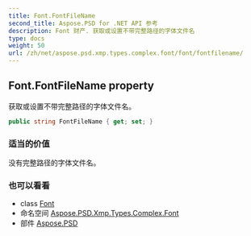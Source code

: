 ```yaml
---
title: Font.FontFileName
second_title: Aspose.PSD for .NET API 参考
description: Font 财产. 获取或设置不带完整路径的字体文件名
type: docs
weight: 50
url: /zh/net/aspose.psd.xmp.types.complex.font/font/fontfilename/
---
```

## Font.FontFileName property

获取或设置不带完整路径的字体文件名。

```csharp
public string FontFileName { get; set; }
```

### 适当的价值

没有完整路径的字体文件名。

### 也可以看看

* class [Font](../)
* 命名空间 [Aspose.PSD.Xmp.Types.Complex.Font](../../font/)
* 部件 [Aspose.PSD](../../../)


